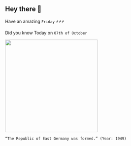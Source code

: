 ## Hey there 👋
Have an amazing `Friday` ⚡⚡⚡

Did you know Today on `07th of October`
 
 [<img src="https://static.dw.com/image/50722132_7.png" width="300" />](https://en.wikipedia.org/wiki/East_Germany) 
 ```
“The Republic of East Germany was formed.” (Year: 1949)
```
